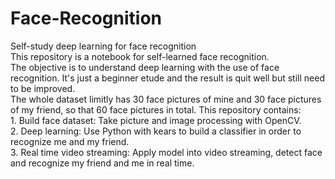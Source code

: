 # Face-Recognition
Self-study deep learning for face recognition
<br>This repository is a notebook for self-learned face recognition.</br>
The objective is to understand deep learning with the use of face recognition. It's just a beginner etude and the result is quit well but still need to be improved.</br>
The whole dataset limitly has 30 face pictures of mine and 30 face pictures of my friend, so that 60 face pictures in total.
This repository contains: </br>
	1. Build face dataset: Take picture and image processing with OpenCV. </br>
	2. Deep learning: Use Python with kears to build a classifier in order to recognize me and my friend. </br>
	3. Real time video streaming: Apply model into video streaming, detect face and recognize my friend and me in real time.</br>
